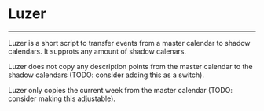 # Luzer
-------

Luzer is a short script to transfer events from a master calendar to shadow calendars. It supprots any amount of shadow calenars.

Luzer does not copy any description points from the master calendar to the shadow calendars (TODO: consider adding this as a switch).

Luzer only copies the current week from the master calendar (TODO: consider making this adjustable).
